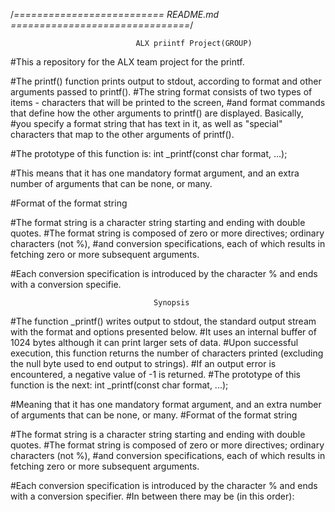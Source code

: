 
/*========================== README.md ===============================*/

                                ALX priintf Project(GROUP)

#This a repository for the ALX team project for the printf.

#The printf() function prints output to stdout, according to format and other arguments passed to printf().
#The string format consists of two types of items - characters that will be printed to the screen,
#and format commands that define how the other arguments to printf() are displayed. Basically,
#you specify a format string that has text in it, as well as "special" characters that map to the other arguments of printf().

#The prototype of this function is: int _printf(const char format, ...);

#This means that it has one mandatory format argument, and an extra number of arguments that can be none, or many.

#Format of the format string

#The format string is a character string starting and ending with double quotes.
#The format string is composed of zero or more directives; ordinary characters (not %),
#and conversion specifications, each of which results in fetching zero or more subsequent arguments.

#Each conversion specification is introduced by the character % and ends with a conversion specifie.

                                    Synopsis

#The function _printf() writes output to stdout, the standard output stream with the format and options presented below.
#It uses an internal buffer of 1024 bytes although it can print larger sets of data.
#Upon successful execution, this function returns the number of characters printed (excluding the null byte used to end output to strings).
#If an output error is encountered, a negative value of -1 is returned.
#The prototype of this function is the next:
	int _printf(const char format, ...);

#Meaning that it has one mandatory format argument, and an extra number of arguments that can be none, or many.
#Format of the format string

#The format string is a character string starting and ending with double quotes.
#The format string is composed of zero or more directives; ordinary characters (not %),
#and conversion specifications, each of which results in fetching zero or more subsequent arguments.

#Each conversion specification is introduced by the character % and ends with a conversion specifier.
#In between there may be (in this order):
